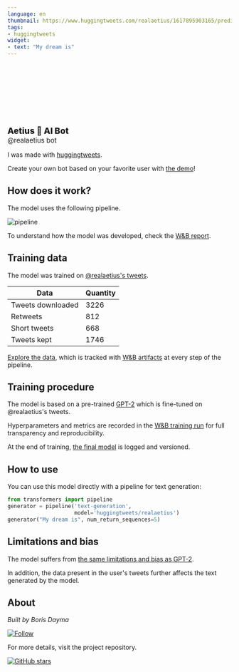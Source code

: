 ```yaml
---
language: en
thumbnail: https://www.huggingtweets.com/realaetius/1617895903165/predictions.png
tags:
- huggingtweets
widget:
- text: "My dream is"
---
```


<div>
<div style="width: 132px; height:132px; border-radius: 50%; background-size: cover; background-image: url('https://pbs.twimg.com/profile_images/1327241105763692551/tsUgeuao_400x400.jpg')">
</div>
<div style="margin-top: 8px; font-size: 19px; font-weight: 800">Aetius 🤖 AI Bot </div>
<div style="font-size: 15px">@realaetius bot</div>
</div>

I was made with [huggingtweets](https://github.com/borisdayma/huggingtweets).

Create your own bot based on your favorite user with [the demo](https://colab.research.google.com/github/borisdayma/huggingtweets/blob/master/huggingtweets-demo.ipynb)!

## How does it work?

The model uses the following pipeline.

![pipeline](https://github.com/borisdayma/huggingtweets/blob/master/img/pipeline.png?raw=true)

To understand how the model was developed, check the [W&B report](https://wandb.ai/wandb/huggingtweets/reports/HuggingTweets-Train-a-Model-to-Generate-Tweets--VmlldzoxMTY5MjI).

## Training data

The model was trained on [@realaetius's tweets](https://twitter.com/realaetius).

| Data | Quantity |
| --- | --- |
| Tweets downloaded | 3226 |
| Retweets | 812 |
| Short tweets | 668 |
| Tweets kept | 1746 |

[Explore the data](https://wandb.ai/wandb/huggingtweets/runs/2uo5gbnh/artifacts), which is tracked with [W&B artifacts](https://docs.wandb.com/artifacts) at every step of the pipeline.

## Training procedure

The model is based on a pre-trained [GPT-2](https://huggingface.co/gpt2) which is fine-tuned on @realaetius's tweets.

Hyperparameters and metrics are recorded in the [W&B training run](https://wandb.ai/wandb/huggingtweets/runs/ssoand12) for full transparency and reproducibility.

At the end of training, [the final model](https://wandb.ai/wandb/huggingtweets/runs/ssoand12/artifacts) is logged and versioned.

## How to use

You can use this model directly with a pipeline for text generation:

```python
from transformers import pipeline
generator = pipeline('text-generation',
                     model='huggingtweets/realaetius')
generator("My dream is", num_return_sequences=5)
```

## Limitations and bias

The model suffers from [the same limitations and bias as GPT-2](https://huggingface.co/gpt2#limitations-and-bias).

In addition, the data present in the user's tweets further affects the text generated by the model.

## About

*Built by Boris Dayma*

[![Follow](https://img.shields.io/twitter/follow/borisdayma?style=social)](https://twitter.com/intent/follow?screen_name=borisdayma)

For more details, visit the project repository.

[![GitHub stars](https://img.shields.io/github/stars/borisdayma/huggingtweets?style=social)](https://github.com/borisdayma/huggingtweets)
